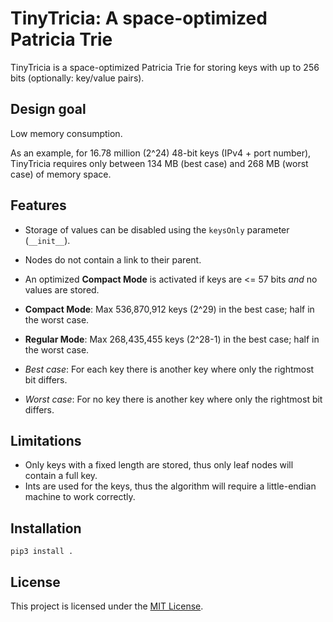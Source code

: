 # TinyTricia: A space-optimized Patricia Trie

TinyTricia is a space-optimized Patricia Trie for storing keys with up to 256 bits (optionally: key/value pairs).

## Design goal

Low memory consumption.

As an example, for 16.78 million (2^24) 48-bit keys (IPv4 + port number), 
TinyTricia requires only between 134 MB (best case) and 268 MB (worst case) of memory space.

## Features

* Storage of values can be disabled using the `keysOnly` parameter (`__init__`).
* Nodes do not contain a link to their parent.

* An optimized __Compact Mode__ is activated if keys are <= 57 bits _and_ no values are stored.
* __Compact Mode__: Max 536,870,912 keys (2^29) in the best case; half in the worst case.
* __Regular Mode__: Max 268,435,455 keys (2^28-1) in the best case; half in the worst case.
* _Best case_: For each key there is another key where only the rightmost bit differs.
* _Worst case_: For no key there is another key where only the rightmost bit differs.


## Limitations

* Only keys with a fixed length are stored, thus only leaf nodes will contain a full key. 
* Ints are used for the keys, thus the algorithm will require a little-endian machine to work correctly.


## Installation

    pip3 install .


## License

This project is licensed under the [MIT License](LICENSE.md).

